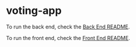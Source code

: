 # voting-app

To run the back end, check the [Back End README](back-end/README.md).

To run the front end, check the [Front End README](front-end/voting-app/README.md).
